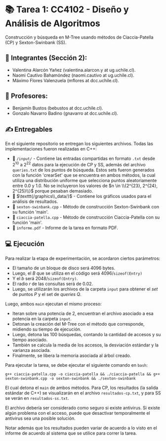 # 📚 Tarea 1: CC4102 - Diseño y Análisis de Algoritmos

Construcción y búsqueda en M-Tree usando métodos de Ciaccia-Patella (CP) y Sexton-Swinbank (SS).

## 👤 Integrantes (Sección 2): 

- Valentina Alarcón Yañez (valentina.alarcon.y at ug.uchile.cl).
- Naomi Cautivo Bahamóndez (naomi.cautivo at ug.uchile.cl).
- Máximo Flores Valenzuela (mflores at dcc.uchile.cl).

## 👤 Profesores:

- Benjamín Bustos (bebustos at dcc.uchile.cl).
- Gonzalo Navarro Badino (gnavarro at dcc.uchile.cl).

## ✍️ Entregables

En el siguiente repositorio se entregan los siguientes archivos. Todas las implementaciones fueron realizadas en C++:

- 📁 $\texttt{/input/}$ - Contiene las entradas compartidas en formato $\texttt{.txt}$ desde $2^{10}$ a $2^{22}$ datos para la ejecución de CP y SS, además del archivo $\texttt{queries.txt}$ de los puntos de búsqueda. Estos sets fueron generados con la función 'crearSet' que se encuentra en ambos métodos, la cual utiliza una distribución uniforme que selecciona puntos aleatoriamente entre 0.0 y 1.0. No se incluyeron los valores de $n \in \\{2^{23}, 2^{24}, 2^{25}\\}$ porque pesaban demasiado. 
- 📁 $\texttt{/graphics\\_data/}$ - Contiene los gráficos usados para el análisis de resultados.
- 📄 $\texttt{sexton-swinbank.cpp}$ - Método de construcción Sexton-Swinbank con su función 'main'.
- 📄 $\texttt{ciaccia-patella.cpp}$ -  Método de construcción Ciaccia-Patella con su función 'main'.
- 📄 $\texttt{informe.pdf}$ - Informe de la tarea en formato PDF.

## 💻 Ejecución

Para realizar la etapa de experimentación, se acordaron ciertos parámetros:

 * El tamaño de un bloque de disco será $4096$ bytes.
 * Luego, el $B$ que se utiliza en el código será $4096 / \texttt{sizeof(Entry)}$
 * Y el $b$ será $2048 / \texttt{sizeof(Entry)}$.
 * El radio $r$ de las consultas será de $0.02$.
 * Luego, se utilizarán los archivos de la carpeta $\texttt{input}$ para obtener el _set_ de puntos $P$ y el set de _queries_ $Q$.

Luego, ambos $\texttt{main}$ ejecutan el mismo proceso:
- Iteran sobre una potencia de $2$, encuentran el archivo asociado a esa potencia en la carpeta $\texttt{input}$.
- Detonan la creación del M-Tree con el método que corresponde, midiendo su tiempo de ejecución.
- Luego, detona las $100$ búsquedas, contando la cantidad de accesos y su tiempo asociado.
- También se calcula la media de los accesos, la desviación estándar y la varianza asociada.
- Finalmente, se libera la memoria asociada al árbol creado.

Para ejecutar la tarea, se debe ejecutar el siguiente comando en $\texttt{bash}$:

`g++ ciaccia-patella.cpp -o ciaccia-patella && ./ciaccia-patella && g++ sexton-swinbank.cpp -o sexton-swinbank && ./sexton-swinbank`

El cual detona el $\texttt{main}$ de ambos métodos. Para CP, los resultados (la salida estándar de C++) se visualizarán en el archivo $\texttt{resultados-cp.txt}$, y para SS se verán en $\texttt{resultados-ss.txt}$.

El archivo debería ser considerado como seguro si existe antivirus. Si existe algún problema con el acceso, puede que desactivar temporalmente el antivirus sea una posible solución.

Notar además que los resultados pueden variar de acuerdo a lo visto en el informe de acuerdo al sistema que se utilice para correr la tarea.
